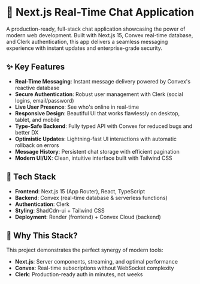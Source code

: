 # 💬 Next.js Real-Time Chat Application

A production-ready, full-stack chat application showcasing the power of modern web development. Built with Next.js 15, Convex real-time database, and Clerk authentication, this app delivers a seamless messaging experience with instant updates and enterprise-grade security.

## ✨ Key Features

- **Real-Time Messaging**: Instant message delivery powered by Convex's reactive database
- **Secure Authentication**: Robust user management with Clerk (social logins, email/password)
- **Live User Presence**: See who's online in real-time
- **Responsive Design**: Beautiful UI that works flawlessly on desktop, tablet, and mobile
- **Type-Safe Backend**: Fully typed API with Convex for reduced bugs and better DX
- **Optimistic Updates**: Lightning-fast UI interactions with automatic rollback on errors
- **Message History**: Persistent chat storage with efficient pagination
- **Modern UI/UX**: Clean, intuitive interface built with Tailwind CSS

## 🚀 Tech Stack

- **Frontend**: Next.js 15 (App Router), React, TypeScript
- **Backend**: Convex (real-time database & serverless functions)
- **Authentication**: Clerk
- **Styling**: ShadCdn-ui + Tailwind CSS
- **Deployment**: Render (frontend) + Convex Cloud (backend)

## 🎯 Why This Stack?

This project demonstrates the perfect synergy of modern tools:
- **Next.js**: Server components, streaming, and optimal performance
- **Convex**: Real-time subscriptions without WebSocket complexity
- **Clerk**: Production-ready auth in minutes, not weeks
